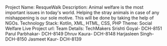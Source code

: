 Project Name: ResqueWalk
Description: Animal welfare is the most important issues in today's world. Helping the stray animals in case of any mishappening is our sole motive. This will be done by taking the help of NGOs.
Technology Stack: Kotlin, XML, HTML, CSS, PHP
Theme: Social Welfare
Live Project url: 
Team Details: TechMakers
Srishti Goyal- DCH-8151
Parul Parbhakar- DCH-8149
Dhruv Kaura- DCH-8148
Harjasleen Singh- DCH-8150
Jasmeet Kaur- DCH-8139
